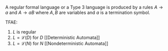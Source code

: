 A regular formal language or a Type 3 language is produced by a rules $A\to a$ and $A\to aB$ where $A,B$ are variables and $a$ is a termination symbol.


TFAE:
1. $L$ is regular
2. $L=\mathcal{L}(D)$ for $D$ [[Deterministic Automata]]
3. $L=\mathcal{L}(N)$ for $N$ [[Nondeterministic Automata]]